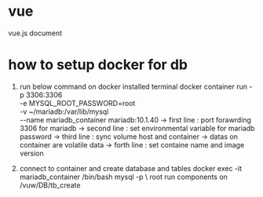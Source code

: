 # vue
vue.js document

# how to setup docker for db
1. run below command on docker installed terminal 
docker container run  -p 3306:3306 \
                      -e MYSQL_ROOT_PASSWORD=root \
                      -v ~/mariadb:/var/lib/mysql \
                      --name mariadb_container mariadb:10.1.40
-> first line : port forawrding 3306 for mariadb
-> second line : set environmental variable for mariadb password
-> third line : sync volume host and container -> datas on container are volatile data
-> forth line : set containe name and image version

2. connect to container and create database and tables
docker exec -it mariadb_container /bin/bash
mysql -p \ root
run components on /vuw/DB/tb_create
